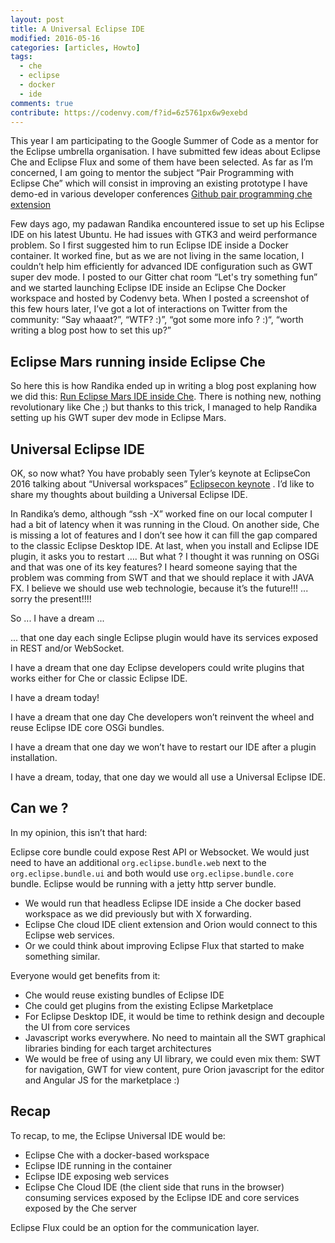 ```yaml
---
layout: post
title: A Universal Eclipse IDE
modified: 2016-05-16
categories: [articles, Howto]
tags: 
  - che
  - eclipse
  - docker
  - ide
comments: true
contribute: https://codenvy.com/f?id=6z5761px6w9exebd
---
```


This year I am participating to the Google Summer of Code as a mentor for the Eclipse umbrella organisation. I have submitted few ideas about Eclipse Che and Eclipse Flux and some of them have been selected. As far as I’m concerned, I am going to mentor the subject “Pair Programming with Eclipse Che” which will consist in improving an existing prototype I have demo-ed in various developer conferences [Github pair programming che extension](https://github.com/sunix/che-plugin-flux-live-edit)

Few days ago, my padawan Randika encountered issue to set up his Eclipse IDE on his latest Ubuntu. He had issues with GTK3 and weird performance problem. So I first suggested him to run Eclipse IDE inside a Docker container. It worked fine, but as we are not living in the same location, I couldn’t help him efficiently for advanced IDE configuration such as GWT super dev mode.
I posted to our Gitter chat room “Let's try something fun” and we started launching Eclipse IDE inside an Eclipse Che Docker workspace and hosted by Codenvy beta.
When I posted a screenshot of this few hours later, I’ve got a lot of interactions on Twitter from the community: “Say whaaat?”, “WTF? :)”, “got some more info ? :)“, “worth writing a blog post how to set this up?”

<!-- more -->

## Eclipse Mars running inside Eclipse Che
So here this is how Randika ended up in writing a blog post explaning how we did this: [Run Eclipse Mars IDE inside Che](http://www.rnavagamuwa.com/open-source/run-eclipse-mars-ide-inside-eclipse-che/).
There is nothing new, nothing revolutionary like Che ;) but thanks to this trick, I managed to help Randika setting up his GWT super dev mode in Eclipse Mars.


## Universal Eclipse IDE
OK, so now what? You have probably seen Tyler’s keynote at EclipseCon 2016 talking about “Universal workspaces” [Eclipsecon keynote](http://www.infoq.com/presentations/eclipse-che-eclipsecon-2016) . I’d like to share my thoughts about building a Universal Eclipse IDE.

In Randika’s demo, although “ssh -X” worked fine on our Iocal computer I had a bit of latency when it was running in the Cloud.
On another side, Che is missing a lot of features and I don’t see how it can fill the gap compared to the classic Eclipse Desktop IDE.
At last, when you install and Eclipse IDE plugin, it asks you to restart …. But what ? I thought it was running on OSGi and that was one of its key features? I heard someone saying that the problem was comming from SWT and that we should replace it with JAVA FX. I believe we should use web technologie, because it’s the future!!! ... sorry the present!!!!

So ... I have a dream ...

... that one day each single Eclipse plugin would have its services exposed in REST and/or WebSocket.

I have a dream that one day Eclipse developers could write plugins that works either for Che or classic Eclipse IDE.

I have a dream today!

I have a dream that one day Che developers won’t reinvent the wheel and reuse Eclipse IDE core OSGi bundles.

I have a dream that one day we won’t have to restart our IDE after a plugin installation.

I have a dream, today, that one day we would all use a Universal Eclipse IDE.

## Can we ?
In my opinion, this isn’t that hard:

Eclipse core bundle could expose Rest API or Websocket. We would just need to have an additional `org.eclipse.bundle.web` next to the `org.eclipse.bundle.ui` and both would use `org.eclipse.bundle.core` bundle. Eclipse would be running with a jetty http server bundle.

- We would run that headless Eclipse IDE inside a Che docker based workspace as we did previously but with X forwarding.
- Eclipse Che cloud IDE client extension and Orion would connect to this Eclipse web services.
- Or we could think about improving Eclipse Flux that started to make something similar.

Everyone would get benefits from it:

- Che would reuse existing bundles of Eclipse IDE
- Che could get plugins from the existing Eclipse Marketplace
- For Eclipse Desktop IDE, it would be time to rethink design and decouple the UI from core services
- Javascript works everywhere. No need to maintain all the SWT graphical libraries binding for each target architectures
- We would be free of using any UI library, we could even mix them: SWT for navigation, GWT for view content, pure Orion javascript for the editor and Angular JS for the marketplace :)

## Recap
To recap, to me, the Eclipse Universal IDE would be:

- Eclipse Che with a docker-based workspace
- Eclipse IDE running in the container
- Eclipse IDE exposing web services
- Eclipse Che Cloud IDE (the client side that runs in the browser) consuming services exposed by the Eclipse IDE and core services exposed by the Che server

Eclipse Flux could be an option for the communication layer.
